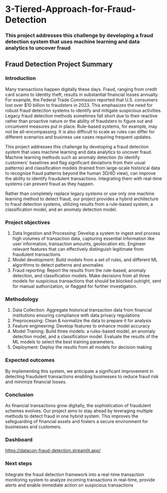 # 3-Tiered-Approach-for-Fraud-Detection
### This project addresses this challenge by developing a fraud detection system that uses machine learning and data analytics to uncover fraud


## Fraud Detection Project Summary 
### Introduction
Many transactions happen digitally these days. Fraud, ranging from credit card scams to identity theft, results in substantial financial losses annually. For example, the Federal Trade Commission reported that U.S. consumers lost over $10 billion to fraudsters in 2023.
This emphasizes the need for robust fraud detection systems to identify and mitigate suspicious activities. Legacy fraud detection methods sometimes fall short due to their reactive rather than proactive nature or the ability of fraudsters to figure out and circumvent measures put in place. Rule-based systems, for example, may not be all-encompassing. It is also difficult to scale as rules can differ for different scenarios and business use cases requiring frequent updates. 

This project addresses this challenge by developing a fraud detection system that uses machine learning and data analytics to uncover fraud. Machine learning methods such as anomaly detection (to identify customers' baselines and flag significant deviations from their usual patterns) and classification models (trained from large-scale historical data to recognize fraud patterns beyond the human 3D/4D view), can improve the ability to identify fraudulent transactions. Integrating them with real-time systems can prevent fraud as they happen.

Rather than completely replace legacy systems or use only one machine learning method to detect fraud, our project provides a hybrid architecture to fraud detection systems, utilizing results from a rule-based system, a classification model, and an anomaly detection model.

### Project objectives

1.	Data Ingestion and Processing: Develop a system to ingest and process high volumes of transaction data, capturing essential information like user information, transaction amounts, geolocation etc. Engineer relevant features that can effectively distinguish legitimate from fraudulent transactions
2.	Model development: Build models from a set of rules, and different ML algorithms to detect patterns and anomalies
3.	Fraud reporting: Report the results from the rule-based, anomaly detection, and classification models. Make decisions from all three models for suspicious transactions that should be blocked outright, sent for manual authorization, or flagged for further investigation. 

### Methodology

1.	Data Collection: Aggregate historical transaction data from financial institutions ensuring compliance with data privacy regulations
2.	Preprocessing: Clean & normalize the data to prepare it for analysis
3.	Feature engineering: Develop features to enhance model accuracy
4.	Model Training: Build three models: a rules-based model, an anomaly detection model, and a classification model. Evaluate the results of the ML models to select the best training parameters. 
5.	Deployment: Deploy the results from all models for decision making

### Expected outcomes

By implementing this system, we anticipate a significant improvement in detecting fraudulent transactions enabling businesses to reduce fraud risk and minimize financial losses.

### Conclusion
As financial transactions grow digitally, the sophistication of fraudulent schemes evolves. Our project aims to stay ahead by leveraging multiple methods to detect fraud in one hybrid system. This improves the safeguarding of financial assets and fosters a secure environment for businesses and customers.

### Dashboard

https://datacon-fraud-detection.streamlit.app/

### Next steps
Integrate the fraud detection framework into a real-time transaction monitoring system to analyze incoming transactions in real-time, provide alerts and enable immediate action on suspicious transactions

